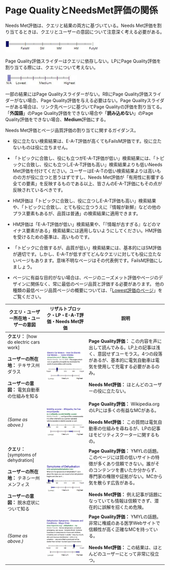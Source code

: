 # Page QualityとNeedsMet評価の関係

Needs Met評価は、クエリと結果の両方に基づいている。Needs Met評価を割り当てるときは、クエリとユーザーの意図について注意深く考える必要がある。

![needs met scale - not applicable](../images/needs-met-na.jpg)

Page Quality評価スライダーはクエリに依存しない。LPにPage Quality評価を割り当てる際には、クエリについて考えない。

![page quality scale - not applicable](../images/eat-na.jpg)

一部の結果にはPage Qualityスライダーがない。RBにPage Quality評価スライダーがない場合、Page Quality評価を与える必要はない。Page Qualityスライダーがある場合は、リンク先ページに基づいてPage Qualityの評価を割り当てる。「**外国語**」のPage Quality評価をできない場合や「**読み込めない**」のPage Quality評価をできない場合、**Medium**評価にする。

Needs Met評価とページ品質評価の割り当てに関するガイダンス。

- 役に立たない検索結果は、E-A-T評価が高くてもFailsM評価です。役に立たないものは役に立ちません。

- 「トピックに合致し、役にも立つがE-A-T評価が低い」検索結果には、「トピックに合致し、役にも立つしE-A-T評価も高い」検索結果よりも低いNeeds Met評価を付けてください。ユーザーはE-A-Tの低い検索結果よりは高いものの方が役に立つと思うはずですし、Needs Met評価が「有用性に影響する全ての要素」を反映するものである以上、皆さんのE-A-T評価にもその点が反映されているべきです。

- HM評価は「トピックに合致し、役に立つしE-A-T評価も高い」検索結果や、「トピックに合致し、とても役に立つうえに『情報が新鮮』などの他のプラス要素もあるが、品質は普通」の検索結果に適用できます。

- HM評価は「E-A-T評価が低い」検索結果や、「『情報が古すぎる』などのマイナス要素がある」検索結果には適用しないようにしてください。HM評価を受けるための基準は、高いものです。

- 「トピックに合致するが、品質が低い」検索結果には、基本的にはSM評価が適切です。しかし、E-A-Tが低すぎてどんなクエリに対しても役に立たないページもあります。意味不明なページはその代表例です。FailsM評価にしましょう。

- ページに有益な目的がない場合は、ページのニーズメット評価やページのデザインに関係なく、常に最低のページ品質と評価する必要があります。 他の種類の最低ページ品質ページの概要については、「[Lowest評価のページ](../page-quality-rating-guideline/7-lowest-quality-pages)」をご覧ください。

クエリ・ユーザー所在地・ユーザーの意図|リザルトブロック・LP・E-A-T評価・Needs Met評価|説明
---|---|---
**クエリ：** [how do electric cars work]<br><br>**ユーザーの所在地：** テキサス州ダラス<br><br>**ユーザーの意図：** 電気自動車の仕組みを知る|![](../images/img628.jpg)<br>![needs met scale - slightly meets](../images/sm.jpg)![page quality scale - low](../images/low.jpg)|**Page Quality評価：** この内容を声に出して読んでみる。LP上の記事は浅く、意図せずユーモラス。4つの段落があるが、基本的に電気自動車は電気を使用して充電する必要があるのみ。<br><br>**Needs Met評価：** ほとんどのユーザーの役に立たない。
*(Same as above.)*|![](../images/img631.jpg)<br>![needs met scale - fails to meet](../images/failsm.jpg)![page quality scale - medium+ - narrow range](../images/medium+narrow.jpg)|**Page Quality評価：** Wikipedia.orgのLPには多くの有益なMCがある。<br><br>**Needs Met評価：** この質問は電気自動車の仕組みを尋ねるが、LPの記事はモビリティスクーターに関するもの。
**クエリ：** [symptoms of dehydration]<br><br>**ユーザーの所在地：** テネシー州メンフィス<br><br>**ユーザーの意図：** 脱水症状について知る|![](../images/img634.jpg)<br>![needs met scale - fails to meet - narrow range](../images/failsm-narrow.jpg)![page quality scale - lowest - narrow range](../images/lowest-narrow.jpg)|**Page Quality評価：** YMYLの話題。このページには質の低いサイトの特徴が多くあり信頼できない。誰がそのコンテンツを書いたか分からず、専門家の権限や証拠がない。MCから気を散らす広告がある。<br><br>**Needs Met評価：** 例え記事が話題になっていても情報は信頼できず、潜在的に誤解を招くため危険。
*(Same as above.)*|![](../images/img637.jpg)<br>![needs met scale - highly meets](../images/hm.jpg)![page quality scale - high+ - narrow range](../images/high+narrow.jpg)|**Page Quality評価：** YMYLの話題。非常に権威のある医学Webサイトで信頼性が高く正確なMCを持っている。<br><br>**Needs Met評価：** この結果は、ほとんどのユーザーにとって非常に役立つ。